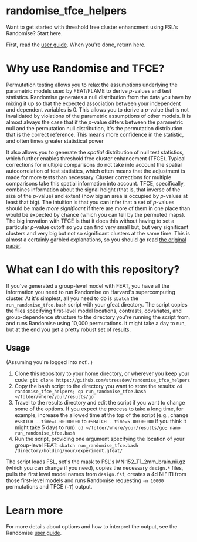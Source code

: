 # randomise_tfce_helpers

Want to get started with threshold free cluster enhancment using FSL's Randomise? Start here.

First, read the [user guide](https://fsl.fmrib.ox.ac.uk/fsl/fslwiki/Randomise/UserGuide). When you're done, return here.

# Why use Randomise and TFCE?

Permutation testing allows you to relax the assumptions underlying the parametric models used by FEAT/FLAME to derive _p_-values and test statistics. Randomise generates a null distribution from the data you have by mixing it up so that the expected association between your independent and dependent variables is 0. This allows you to derive a _p_-value that is not invalidated by violations of the parametric assumptions of other models. It is almost always the case that if the _p_-value differs between the parametric null and the permutation null distribution, it's the permutation distribution that is the correct reference. This means more confidence in the statistic, and often times greater statistical power

It also allows you to generate the _spatial_ distribution of null test statistics, which further enables threshold free cluster enhancement (TFCE). Typical corrections for multiple comparisons do not take into account the spatial autocorrelation of test statistics, which often means that the adjustment is made for more tests than necessary. Cluster corrections for multiple comparisons take this spatial information into account. TFCE, specifically, combines information about the signal height (that is, that inverse of the size of the _p_-value) and extent (how big an area is occupied by _p_-values at least that big). The intuition is that you can infer that a set of _p_-values should be made _more significant_ if there are more of them in one place than would be expected by chance (which you can tell by the permuted maps). The big inovation with TFCE is that it does this without having to set a particular _p_-value cutoff so you can find very small but, but very significant clusters and very big but not so significant clusters at the same time. This is almost a certainly garbled explanations, so you should go read [the original paper](https://doi.org/10.1016/j.neuroimage.2008.03.061).

# What can I do with this repository?

If you've generated a group-level model with FEAT, you have all the information you need to run Randomise on Harvard's supercomputing cluster. At it's simplest, all you need to do is `sbatch` the `run_randomise_tfce.bash` script with your gfeat directory. The script copies the files specifying first-level model locations, contrasts, covariates, and group-dependence structure to the directory you're running the script from, and runs Randomise using 10,000 permutations. It might take a day to run, but at the end you get a pretty robust set of results.

## Usage

(Assuming you're logged into ncf...)

1. Clone this repository to your home directory, or wherever you keep your code: `git clone https://github.com/stressdev/randomise_tfce_helpers`
2. Copy the bash script to the directory you want to store the results: `cd randomise_tfce_helpers; cp run_randomise_tfce.bash ~/folder/where/your/results/go`
3. Travel to the results directory and edit the script if you want to change some of the options. If you expect the process to take a long time, for example, increase the allowed time at the top of the script (e.g., change `#SBATCH --time=1-00:00:00` to `#SBATCH --time=5-00:00:00` if you think it might take 5 days to run): `cd ~/folder/where/your/results/go; nano run_randomise_tfce.bash`
4. Run the script, providing one argument specifying the location of your group-level FEAT: `sbatch run_randomise_tfce.bash /directory/holding/your/experiment.gfeat/`

The script loads FSL, set's the mask to FSL's MNI152_T1_2mm_brain.nii.gz (which you can change if you need), copies the necessary `design.*` files, pulls the first level model names from `design.fsf`, creates a 4d NIFITI from those first-level models and runs Randomise requesting `-n 10000` permutations and TFCE (`-T`) output.

# Learn more

For more details about options and how to interpret the output, see the Randomise [user guide](https://fsl.fmrib.ox.ac.uk/fsl/fslwiki/Randomise/UserGuide).


